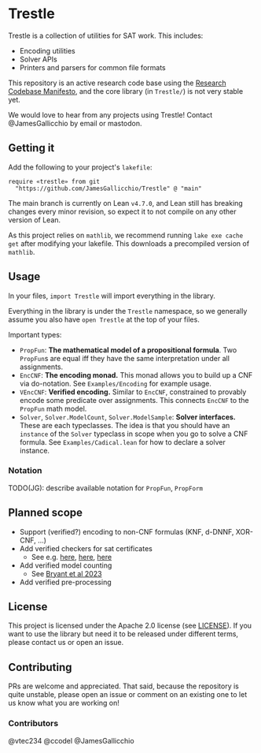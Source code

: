 # Trestle

Trestle is a collection of utilities for SAT work. This includes:
- Encoding utilities
- Solver APIs
- Printers and parsers for common file formats

This repository is an active research code base using the
[Research Codebase Manifesto](https://www.moderndescartes.com/essays/research_code/),
and the core library (in `Trestle/`) is not very stable yet.

We would love to hear from any projects using Trestle!
Contact @JamesGallicchio by email or mastodon.

## Getting it

Add the following to your project's `lakefile`:
```
require «trestle» from git
  "https://github.com/JamesGallicchio/Trestle" @ "main"
```
The main branch is currently on Lean `v4.7.0`,
and Lean still has breaking changes every minor revision,
so expect it to not compile on any other version of Lean.

As this project relies on `mathlib`,
we recommend running `lake exe cache get` after modifying your lakefile.
This downloads a precompiled version of `mathlib`.

## Usage

In your files, `import Trestle` will import everything in the library.

Everything in the library is under the `Trestle` namespace,
so we generally assume you also have `open Trestle` at the top of your files.

Important types:
- `PropFun`: **The mathematical model of a propositional formula**.
  Two `PropFun`s are equal iff they have the same interpretation under all assignments.
- `EncCNF`: **The encoding monad.**
  This monad allows you to build up a CNF via do-notation.
  See `Examples/Encoding` for example usage.
- `VEncCNF`: **Verified encoding.**
  Similar to `EncCNF`, constrained to provably encode some predicate over assignments.
  This connects `EncCNF` to the `PropFun` math model.
- `Solver`, `Solver.ModelCount`, `Solver.ModelSample`: **Solver interfaces.**
  These are each typeclasses.
  The idea is that you should have an `instance` of the `Solver` typeclass in scope
  when you go to solve a CNF formula.
  See `Examples/Cadical.lean` for how to declare a solver instance.

### Notation

TODO(JG): describe available notation for `PropFun`, `PropForm`

## Planned scope

- Support (verified?) encoding to non-CNF formulas (KNF, d-DNNF, XOR-CNF, ...)
- Add verified checkers for sat certificates
  - See e.g. [here](https://github.com/joehendrix/lean-sat-checker),
      [here](https://github.com/leanprover-community/mathlib4/blob/master/Mathlib/Tactic/Sat/FromLRAT.lean),
      [here](https://github.com/leanprover/Trestle)
- Add verified model counting
  - See [Bryant et al 2023](https://github.com/rebryant/cpog)
- Add verified pre-processing

## License

This project is licensed under the Apache 2.0 license (see [LICENSE](LICENSE)).
If you want to use the library but need it to be released under different terms,
please contact us or open an issue.

## Contributing

PRs are welcome and appreciated.
That said, because the repository is quite unstable,
please open an issue or comment on an existing one
to let us know what you are working on!

### Contributors

@vtec234
@ccodel
@JamesGallicchio

